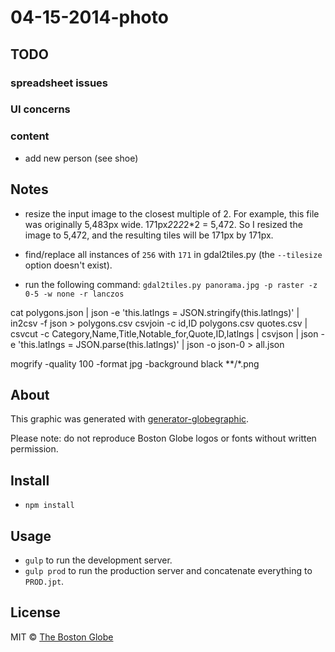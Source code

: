 # 04-15-2014-photo

## TODO

### spreadsheet issues


### UI concerns


### content
- add new person (see shoe)


## Notes

- resize the input image to the closest multiple of 2. For example, this file was originally 5,483px wide. 171px*2*2*2*2*2 = 5,472. So I resized the image to 5,472, and the resulting tiles will be 171px by 171px.

- find/replace all instances of `256` with `171` in gdal2tiles.py (the `--tilesize` option doesn't exist).

- run the following command: `gdal2tiles.py panorama.jpg -p raster -z 0-5 -w none -r lanczos`


cat polygons.json | json -e 'this.latlngs = JSON.stringify(this.latlngs)' | in2csv -f json > polygons.csv
csvjoin -c id,ID polygons.csv quotes.csv | csvcut -c Category,Name,Title,Notable_for,Quote,ID,latlngs | csvjson | json -e 'this.latlngs = JSON.parse(this.latlngs)' | json -o json-0 > all.json

mogrify -quality 100 -format jpg -background black **/*.png


## About

This graphic was generated with [generator-globegraphic](https://github.com/BostonGlobe/generator-globegraphic).

Please note: do not reproduce Boston Globe logos or fonts without written permission.

## Install

- `npm install`

## Usage
- `gulp` to run the development server.
- `gulp prod` to run the production server and concatenate everything to `PROD.jpt`.

## License

MIT © [The Boston Globe](http://github.com/BostonGlobe)

